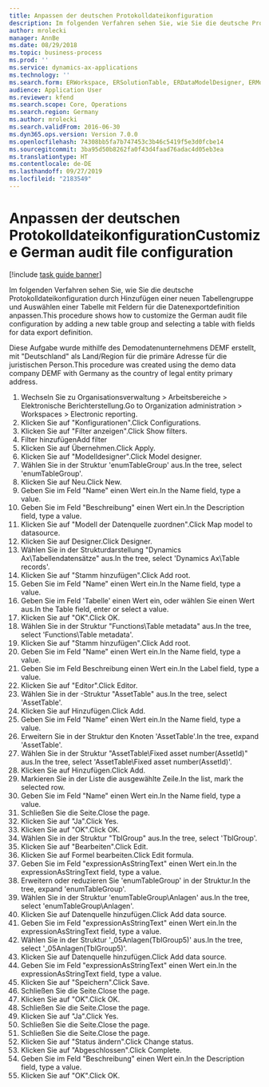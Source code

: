 ```yaml
---
title: Anpassen der deutschen Protokolldateikonfiguration
description: Im folgenden Verfahren sehen Sie, wie Sie die deutsche Protokolldateikonfiguration durch Hinzufügen einer neuen Tabellengruppe und Auswählen einer Tabelle mit Feldern für die Datenexportdefinition anpassen.
author: mrolecki
manager: AnnBe
ms.date: 08/29/2018
ms.topic: business-process
ms.prod: ''
ms.service: dynamics-ax-applications
ms.technology: ''
ms.search.form: ERWorkspace, ERSolutionTable, ERDataModelDesigner, ERModelMappingTable, ERModelMappingDesigner, ERTableNameLookup, ERModelGDPdUFunctionEditor,  ERExpressionDesignerFormula
audience: Application User
ms.reviewer: kfend
ms.search.scope: Core, Operations
ms.search.region: Germany
ms.author: mrolecki
ms.search.validFrom: 2016-06-30
ms.dyn365.ops.version: Version 7.0.0
ms.openlocfilehash: 74308bb5fa7b747453c3b46c5419f5e3d0fcbe14
ms.sourcegitcommit: 3ba95d50b8262fa0f43d4faad76adac4d05eb3ea
ms.translationtype: HT
ms.contentlocale: de-DE
ms.lasthandoff: 09/27/2019
ms.locfileid: "2183549"
---
```

# <a name="customize-german-audit-file-configuration"></a><span data-ttu-id="cf401-103">Anpassen der deutschen Protokolldateikonfiguration</span><span class="sxs-lookup"><span data-stu-id="cf401-103">Customize German audit file configuration</span></span>

[!include [task guide banner](../../includes/task-guide-banner.md)]

<span data-ttu-id="cf401-104">Im folgenden Verfahren sehen Sie, wie Sie die deutsche Protokolldateikonfiguration durch Hinzufügen einer neuen Tabellengruppe und Auswählen einer Tabelle mit Feldern für die Datenexportdefinition anpassen.</span><span class="sxs-lookup"><span data-stu-id="cf401-104">This procedure shows how to customize the German audit file configuration by adding a new table group and selecting a table with fields for data export definition.</span></span> 

<span data-ttu-id="cf401-105">Diese Aufgabe wurde mithilfe des Demodatenunternehmens DEMF erstellt, mit "Deutschland" als Land/Region für die primäre Adresse für die juristischen Person.</span><span class="sxs-lookup"><span data-stu-id="cf401-105">This procedure was created using the demo data company DEMF with Germany as the country of legal entity primary address.</span></span>

1. <span data-ttu-id="cf401-106">Wechseln Sie zu Organisationsverwaltung > Arbeitsbereiche > Elektronische Berichterstellung.</span><span class="sxs-lookup"><span data-stu-id="cf401-106">Go to Organization administration > Workspaces > Electronic reporting.</span></span>
2. <span data-ttu-id="cf401-107">Klicken Sie auf "Konfigurationen".</span><span class="sxs-lookup"><span data-stu-id="cf401-107">Click Configurations.</span></span>
3. <span data-ttu-id="cf401-108">Klicken Sie auf "Filter anzeigen".</span><span class="sxs-lookup"><span data-stu-id="cf401-108">Click Show filters.</span></span>
4. <span data-ttu-id="cf401-109">Filter hinzufügen</span><span class="sxs-lookup"><span data-stu-id="cf401-109">Add filter</span></span>
5. <span data-ttu-id="cf401-110">Klicken Sie auf Übernehmen.</span><span class="sxs-lookup"><span data-stu-id="cf401-110">Click Apply.</span></span>
6. <span data-ttu-id="cf401-111">Klicken Sie auf "Modelldesigner".</span><span class="sxs-lookup"><span data-stu-id="cf401-111">Click Model designer.</span></span>
7. <span data-ttu-id="cf401-112">Wählen Sie in der Struktur 'enumTableGroup' aus.</span><span class="sxs-lookup"><span data-stu-id="cf401-112">In the tree, select 'enumTableGroup'.</span></span>
8. <span data-ttu-id="cf401-113">Klicken Sie auf Neu.</span><span class="sxs-lookup"><span data-stu-id="cf401-113">Click New.</span></span>
9. <span data-ttu-id="cf401-114">Geben Sie im Feld "Name" einen Wert ein.</span><span class="sxs-lookup"><span data-stu-id="cf401-114">In the Name field, type a value.</span></span>
10. <span data-ttu-id="cf401-115">Geben Sie im Feld "Beschreibung" einen Wert ein.</span><span class="sxs-lookup"><span data-stu-id="cf401-115">In the Description field, type a value.</span></span>
11. <span data-ttu-id="cf401-116">Klicken Sie auf "Modell der Datenquelle zuordnen".</span><span class="sxs-lookup"><span data-stu-id="cf401-116">Click Map model to datasource.</span></span>
12. <span data-ttu-id="cf401-117">Klicken Sie auf Designer.</span><span class="sxs-lookup"><span data-stu-id="cf401-117">Click Designer.</span></span>
13. <span data-ttu-id="cf401-118">Wählen Sie in der Strukturdarstellung "Dynamics Ax\Tabellendatensätze" aus.</span><span class="sxs-lookup"><span data-stu-id="cf401-118">In the tree, select 'Dynamics Ax\Table records'.</span></span>
14. <span data-ttu-id="cf401-119">Klicken Sie auf "Stamm hinzufügen".</span><span class="sxs-lookup"><span data-stu-id="cf401-119">Click Add root.</span></span>
15. <span data-ttu-id="cf401-120">Geben Sie im Feld "Name" einen Wert ein.</span><span class="sxs-lookup"><span data-stu-id="cf401-120">In the Name field, type a value.</span></span>
16. <span data-ttu-id="cf401-121">Geben Sie im Feld 'Tabelle' einen Wert ein, oder wählen Sie einen Wert aus.</span><span class="sxs-lookup"><span data-stu-id="cf401-121">In the Table field, enter or select a value.</span></span>
17. <span data-ttu-id="cf401-122">Klicken Sie auf "OK".</span><span class="sxs-lookup"><span data-stu-id="cf401-122">Click OK.</span></span>
18. <span data-ttu-id="cf401-123">Wählen Sie in der Struktur "Functions\Table metadata" aus.</span><span class="sxs-lookup"><span data-stu-id="cf401-123">In the tree, select 'Functions\Table metadata'.</span></span>
19. <span data-ttu-id="cf401-124">Klicken Sie auf "Stamm hinzufügen".</span><span class="sxs-lookup"><span data-stu-id="cf401-124">Click Add root.</span></span>
20. <span data-ttu-id="cf401-125">Geben Sie im Feld "Name" einen Wert ein.</span><span class="sxs-lookup"><span data-stu-id="cf401-125">In the Name field, type a value.</span></span>
21. <span data-ttu-id="cf401-126">Geben Sie im Feld Beschreibung einen Wert ein.</span><span class="sxs-lookup"><span data-stu-id="cf401-126">In the Label field, type a value.</span></span>
22. <span data-ttu-id="cf401-127">Klicken Sie auf "Editor".</span><span class="sxs-lookup"><span data-stu-id="cf401-127">Click Editor.</span></span>
23. <span data-ttu-id="cf401-128">Wählen Sie in der -Struktur "AssetTable" aus.</span><span class="sxs-lookup"><span data-stu-id="cf401-128">In the tree, select 'AssetTable'.</span></span>
24. <span data-ttu-id="cf401-129">Klicken Sie auf Hinzufügen.</span><span class="sxs-lookup"><span data-stu-id="cf401-129">Click Add.</span></span>
25. <span data-ttu-id="cf401-130">Geben Sie im Feld "Name" einen Wert ein.</span><span class="sxs-lookup"><span data-stu-id="cf401-130">In the Name field, type a value.</span></span>
26. <span data-ttu-id="cf401-131">Erweitern Sie in der Struktur den Knoten 'AssetTable'.</span><span class="sxs-lookup"><span data-stu-id="cf401-131">In the tree, expand 'AssetTable'.</span></span>
27. <span data-ttu-id="cf401-132">Wählen Sie in der Struktur "AssetTable\Fixed asset number(AssetId)" aus.</span><span class="sxs-lookup"><span data-stu-id="cf401-132">In the tree, select 'AssetTable\Fixed asset number(AssetId)'.</span></span>
28. <span data-ttu-id="cf401-133">Klicken Sie auf Hinzufügen.</span><span class="sxs-lookup"><span data-stu-id="cf401-133">Click Add.</span></span>
29. <span data-ttu-id="cf401-134">Markieren Sie in der Liste die ausgewählte Zeile.</span><span class="sxs-lookup"><span data-stu-id="cf401-134">In the list, mark the selected row.</span></span>
30. <span data-ttu-id="cf401-135">Geben Sie im Feld "Name" einen Wert ein.</span><span class="sxs-lookup"><span data-stu-id="cf401-135">In the Name field, type a value.</span></span>
31. <span data-ttu-id="cf401-136">Schließen Sie die Seite.</span><span class="sxs-lookup"><span data-stu-id="cf401-136">Close the page.</span></span>
32. <span data-ttu-id="cf401-137">Klicken Sie auf "Ja".</span><span class="sxs-lookup"><span data-stu-id="cf401-137">Click Yes.</span></span>
33. <span data-ttu-id="cf401-138">Klicken Sie auf "OK".</span><span class="sxs-lookup"><span data-stu-id="cf401-138">Click OK.</span></span>
34. <span data-ttu-id="cf401-139">Wählen Sie in der Struktur "TblGroup" aus.</span><span class="sxs-lookup"><span data-stu-id="cf401-139">In the tree, select 'TblGroup'.</span></span>
35. <span data-ttu-id="cf401-140">Klicken Sie auf "Bearbeiten".</span><span class="sxs-lookup"><span data-stu-id="cf401-140">Click Edit.</span></span>
36. <span data-ttu-id="cf401-141">Klicken Sie auf Formel bearbeiten.</span><span class="sxs-lookup"><span data-stu-id="cf401-141">Click Edit formula.</span></span>
37. <span data-ttu-id="cf401-142">Geben Sie im Feld "expressionAsStringText" einen Wert ein.</span><span class="sxs-lookup"><span data-stu-id="cf401-142">In the expressionAsStringText field, type a value.</span></span>
38. <span data-ttu-id="cf401-143">Erweitern oder reduzieren Sie 'enumTableGroup' in der Struktur.</span><span class="sxs-lookup"><span data-stu-id="cf401-143">In the tree, expand 'enumTableGroup'.</span></span>
39. <span data-ttu-id="cf401-144">Wählen Sie in der Struktur 'enumTableGroup\Anlagen' aus.</span><span class="sxs-lookup"><span data-stu-id="cf401-144">In the tree, select 'enumTableGroup\Anlagen'.</span></span>
40. <span data-ttu-id="cf401-145">Klicken Sie auf Datenquelle hinzufügen.</span><span class="sxs-lookup"><span data-stu-id="cf401-145">Click Add data source.</span></span>
41. <span data-ttu-id="cf401-146">Geben Sie im Feld "expressionAsStringText" einen Wert ein.</span><span class="sxs-lookup"><span data-stu-id="cf401-146">In the expressionAsStringText field, type a value.</span></span>
42. <span data-ttu-id="cf401-147">Wählen Sie in der Struktur '_05Anlagen(TblGroup5)' aus.</span><span class="sxs-lookup"><span data-stu-id="cf401-147">In the tree, select '_05Anlagen(TblGroup5)'.</span></span>
43. <span data-ttu-id="cf401-148">Klicken Sie auf Datenquelle hinzufügen.</span><span class="sxs-lookup"><span data-stu-id="cf401-148">Click Add data source.</span></span>
44. <span data-ttu-id="cf401-149">Geben Sie im Feld "expressionAsStringText" einen Wert ein.</span><span class="sxs-lookup"><span data-stu-id="cf401-149">In the expressionAsStringText field, type a value.</span></span>
45. <span data-ttu-id="cf401-150">Klicken Sie auf "Speichern".</span><span class="sxs-lookup"><span data-stu-id="cf401-150">Click Save.</span></span>
46. <span data-ttu-id="cf401-151">Schließen Sie die Seite.</span><span class="sxs-lookup"><span data-stu-id="cf401-151">Close the page.</span></span>
47. <span data-ttu-id="cf401-152">Klicken Sie auf "OK".</span><span class="sxs-lookup"><span data-stu-id="cf401-152">Click OK.</span></span>
48. <span data-ttu-id="cf401-153">Schließen Sie die Seite.</span><span class="sxs-lookup"><span data-stu-id="cf401-153">Close the page.</span></span>
49. <span data-ttu-id="cf401-154">Klicken Sie auf "Ja".</span><span class="sxs-lookup"><span data-stu-id="cf401-154">Click Yes.</span></span>
50. <span data-ttu-id="cf401-155">Schließen Sie die Seite.</span><span class="sxs-lookup"><span data-stu-id="cf401-155">Close the page.</span></span>
51. <span data-ttu-id="cf401-156">Schließen Sie die Seite.</span><span class="sxs-lookup"><span data-stu-id="cf401-156">Close the page.</span></span>
52. <span data-ttu-id="cf401-157">Klicken Sie auf "Status ändern".</span><span class="sxs-lookup"><span data-stu-id="cf401-157">Click Change status.</span></span>
53. <span data-ttu-id="cf401-158">Klicken Sie auf "Abgeschlossen".</span><span class="sxs-lookup"><span data-stu-id="cf401-158">Click Complete.</span></span>
54. <span data-ttu-id="cf401-159">Geben Sie im Feld "Beschreibung" einen Wert ein.</span><span class="sxs-lookup"><span data-stu-id="cf401-159">In the Description field, type a value.</span></span>
55. <span data-ttu-id="cf401-160">Klicken Sie auf "OK".</span><span class="sxs-lookup"><span data-stu-id="cf401-160">Click OK.</span></span>


